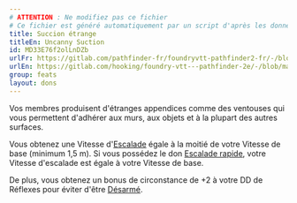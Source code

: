 ```yaml
---
# ATTENTION : Ne modifiez pas ce fichier
# Ce fichier est généré automatiquement par un script d'après les données du module Foundry VTT officiel et de sa traduction
title: Succion étrange
titleEn: Uncanny Suction
id: MD33E76f2olLnDZb
urlFr: https://gitlab.com/pathfinder-fr/foundryvtt-pathfinder2-fr/-/blob/master/data/feats/MD33E76f2olLnDZb.htm
urlEn: https://gitlab.com/hooking/foundry-vtt---pathfinder-2e/-/blob/master/packs/data/feats.db/uncanny-suction.json
group: feats
layout: dons
---
```

Vos membres produisent d'étranges appendices comme des ventouses qui vous permettent d'adhérer aux murs, aux objets et à la plupart des autres surfaces.

Vous obtenez une Vitesse d'[Escalade](../actions/escalader.md) égale à la moitié de votre Vitesse de base (minimum 1,5 m). Si vous possédez le don [Escalade rapide](escalade-rapide.md), votre Vitesse d'escalade est égale à votre Vitesse de base.

De plus, vous obtenez un bonus de circonstance de +2 à votre DD de Réflexes pour éviter d'être [Désarmé](../actions/désarmer.md).


